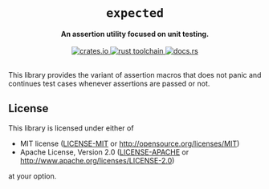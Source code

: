 <h1 align="center">
  <code>expected</code>
</h1>
<div align="center">
  <strong>
    An assertion utility focused on unit testing.
  </strong>
</div>

<br />

<div align="center">
  <a href="https://crates.io/crates/expected">
    <img src="https://img.shields.io/crates/v/expected.svg?style=flat-square"
         alt="crates.io"
    />
  </a>
  <a href="https://blog.rust-lang.org/2019/12/19/Rust-1.40.0.html">
    <img src="https://img.shields.io/badge/rust-1.40.0-gray?style=flat-square"
         alt="rust toolchain"
    />
  </a>
  <a href="https://docs.rs/expected">
    <img src="https://img.shields.io/badge/docs-latest-blue.svg?style=flat-square"
         alt="docs.rs" />
  </a>
</div>

<br />

This library provides the variant of assertion macros that does not panic and continues test cases whenever assertions are passed or not.

## License

This library is licensed under either of

* MIT license ([LICENSE-MIT](LICENSE-MIT) or http://opensource.org/licenses/MIT)
* Apache License, Version 2.0 ([LICENSE-APACHE](LICENSE-APACHE) or http://www.apache.org/licenses/LICENSE-2.0)

at your option.
